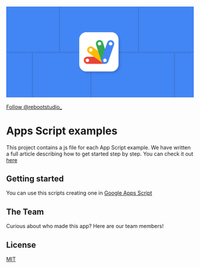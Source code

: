<!-- Banner Image -->

[![Reboot Studio](/header.png)](https://reboot.studio)

<a href="https://twitter.com/rebootstudio_?ref_src=twsrc%5Etfw" class="twitter-follow-button" data-show-count="false">Follow @rebootstudio\_</a>

# Apps Script examples

This project contains a js file for each App Script example. We have written a full article describing how to get started step by step. You can check it out [here](https://reboot.studio/blog/es/como-usar-google-apps-script-para-automatizar-procesos/)

## Getting started

You can use this scripts creating one in [Google Apps Script](https://developers.google.com/apps-script)

## The Team

Curious about who made this app? Here are our team members!

## License

[MIT](https://choosealicense.com/licenses/mit/)
